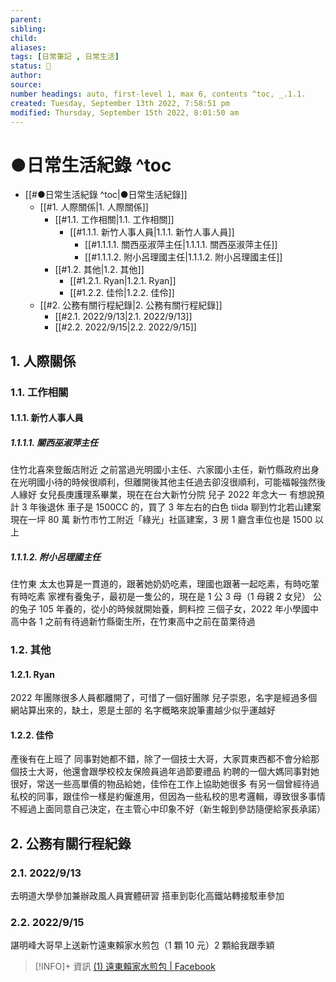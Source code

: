 ```yaml
---
parent: 
sibling: 
child: 
aliases: 
tags: [日常筆記 , 日常生活]
status: 🌱
author: 
source: 
number headings: auto, first-level 1, max 6, contents ^toc, _.1.1.
created: Tuesday, September 13th 2022, 7:58:51 pm
modified: Thursday, September 15th 2022, 8:01:50 am
---
```

# ●日常生活紀錄 ^toc

- [[#●日常生活紀錄 ^toc|●日常生活紀錄]]
	- [[#1. 人際關係|1. 人際關係]]
		- [[#1.1. 工作相關|1.1. 工作相關]]
			- [[#1.1.1. 新竹人事人員|1.1.1. 新竹人事人員]]
				- [[#1.1.1.1. 關西巫淑萍主任|1.1.1.1. 關西巫淑萍主任]]
				- [[#1.1.1.2. 附小呂理國主任|1.1.1.2. 附小呂理國主任]]
		- [[#1.2. 其他|1.2. 其他]]
			- [[#1.2.1. Ryan|1.2.1. Ryan]]
			- [[#1.2.2. 佳伶|1.2.2. 佳伶]]
	- [[#2. 公務有關行程紀錄|2. 公務有關行程紀錄]]
		- [[#2.1. 2022/9/13|2.1. 2022/9/13]]
		- [[#2.2. 2022/9/15|2.2. 2022/9/15]]

## 1. 人際關係
### 1.1. 工作相關
#### 1.1.1. 新竹人事人員
##### 1.1.1.1. 關西巫淑萍主任
住竹北喜來登飯店附近
之前當過光明國小主任、六家國小主任，新竹縣政府出身
在光明國小待的時候很順利，但離開後其他主任過去卻沒很順利，可能福報強然後人緣好
女兒長庚護理系畢業，現在在台大新竹分院
兒子 2022 年念大一
有想說預計 3 年後退休
車子是 1500CC 的，買了 3 年左右的白色 tiida
聊到竹北若山建案現在一坪 80 萬
新竹市竹工附近「綠光」社區建案，3 房 1 廳含車位也是 1500 以上

##### 1.1.1.2. 附小呂理國主任
住竹東
太太也算是一貫道的，跟著她奶奶吃素，理國也跟著一起吃素，有時吃葷有時吃素
家裡有養兔子，最初是一隻公的，現在是 1 公 3 母（1 母親 2 女兒）
公的兔子 105 年養的，從小的時候就開始養，飼料控
三個子女，2022 年小學國中高中各 1
之前有待過新竹縣衛生所，在竹東高中之前在苗栗待過


### 1.2. 其他
#### 1.2.1. Ryan
2022 年團隊很多人員都離開了，可惜了一個好團隊
兒子崇恩，名字是經過多個網站算出來的，缺土，恩是土部的
名字概略來說筆畫越少似乎運越好

#### 1.2.2. 佳伶
產後有在上班了
同事對她都不錯，除了一個技士大哥，大家買東西都不會分給那個技士大哥，他還會跟學校校友保險員過年過節要禮品
約聘的一個大媽同事對她很好，常送一些高單價的物品給她，佳伶在工作上協助她很多
有另一個曾經待過私校的同事，跟佳伶一樣是約僱進用，但因為一些私校的思考邏輯，導致很多事情不經過上面同意自己決定，在主管心中印象不好（新生報到參訪隨便給家長承諾）


## 2. 公務有關行程紀錄
### 2.1. 2022/9/13
去明道大學參加兼辦政風人員實體研習
搭車到彰化高鐵站轉接駁車參加

### 2.2. 2022/9/15
諶明峰大哥早上送新竹遠東賴家水煎包（1 顆 10 元）2 顆給我跟季穎
> [!INFO]+ 資訊
> [(1) 遠東賴家水煎包 | Facebook](https://www.facebook.com/KeelungLai/)

